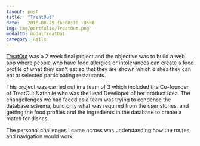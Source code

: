 ```yaml
---
layout: post
title:  "TreatOut"
date:   2016-08-29 16:08:10 -0500
img: img/portfolio/TreatOut.png
modalID: modalTreatOut
category: Rails
---
```

[TreatOut](http://beta.treatout.com) was a 2 week final project and the objective was to build a web app where people who have food allergies or intolerances can create a food profile of what they can't eat so that they are shown which dishes they can eat at selected participating restaurants.

This project was carried out in a team of 3 which included the Co-founder of TreatOut Nathalie who was the Lead Developer of her product idea. The changellenges we had faced as a team was trying to condense the database schema, build only what was required from the user stories, and getting the food profiles and the ingredients in the database to create a match for dishes.

The personal challenges I came across was understanding how the routes and navigation would work.
